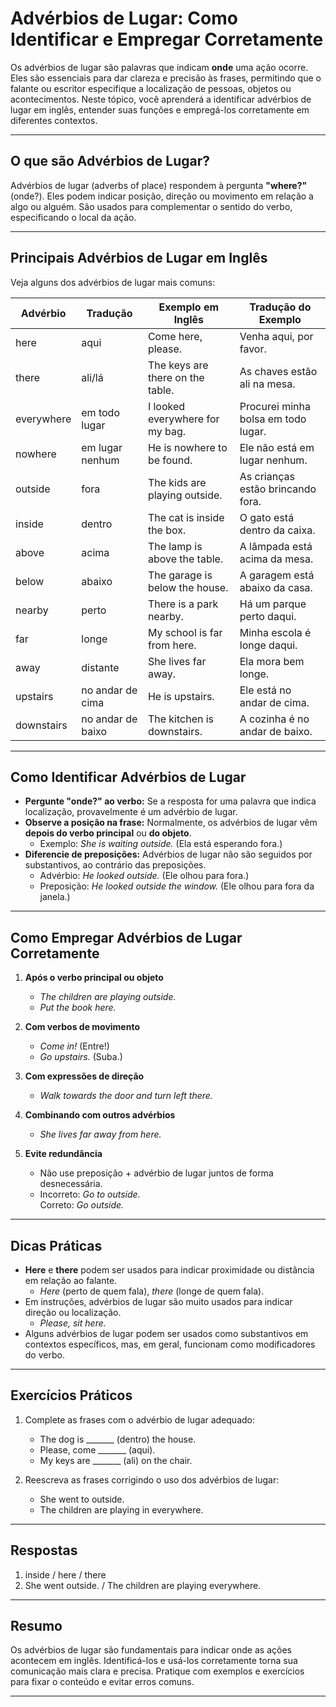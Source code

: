 
# Advérbios de Lugar: Como Identificar e Empregar Corretamente

Os advérbios de lugar são palavras que indicam **onde** uma ação ocorre. Eles são essenciais para dar clareza e precisão às frases, permitindo que o falante ou escritor especifique a localização de pessoas, objetos ou acontecimentos. Neste tópico, você aprenderá a identificar advérbios de lugar em inglês, entender suas funções e empregá-los corretamente em diferentes contextos.

---

## O que são Advérbios de Lugar?

Advérbios de lugar (adverbs of place) respondem à pergunta **"where?"** (onde?). Eles podem indicar posição, direção ou movimento em relação a algo ou alguém. São usados para complementar o sentido do verbo, especificando o local da ação.

---

## Principais Advérbios de Lugar em Inglês

Veja alguns dos advérbios de lugar mais comuns:

| Advérbio   | Tradução      | Exemplo em Inglês                | Tradução do Exemplo                |
|------------|---------------|----------------------------------|------------------------------------|
| here       | aqui          | Come here, please.               | Venha aqui, por favor.             |
| there      | ali/lá        | The keys are there on the table. | As chaves estão ali na mesa.       |
| everywhere | em todo lugar | I looked everywhere for my bag.  | Procurei minha bolsa em todo lugar.|
| nowhere    | em lugar nenhum| He is nowhere to be found.      | Ele não está em lugar nenhum.      |
| outside    | fora          | The kids are playing outside.    | As crianças estão brincando fora.  |
| inside     | dentro        | The cat is inside the box.       | O gato está dentro da caixa.       |
| above      | acima         | The lamp is above the table.     | A lâmpada está acima da mesa.      |
| below      | abaixo        | The garage is below the house.   | A garagem está abaixo da casa.     |
| nearby     | perto         | There is a park nearby.          | Há um parque perto daqui.          |
| far        | longe         | My school is far from here.      | Minha escola é longe daqui.        |
| away       | distante      | She lives far away.              | Ela mora bem longe.                |
| upstairs   | no andar de cima | He is upstairs.              | Ele está no andar de cima.         |
| downstairs | no andar de baixo | The kitchen is downstairs.  | A cozinha é no andar de baixo.     |

---

## Como Identificar Advérbios de Lugar

- **Pergunte "onde?" ao verbo:** Se a resposta for uma palavra que indica localização, provavelmente é um advérbio de lugar.
- **Observe a posição na frase:** Normalmente, os advérbios de lugar vêm **depois do verbo principal** ou **do objeto**.
  - Exemplo: *She is waiting outside.* (Ela está esperando fora.)
- **Diferencie de preposições:** Advérbios de lugar não são seguidos por substantivos, ao contrário das preposições.
  - Advérbio: *He looked outside.* (Ele olhou para fora.)
  - Preposição: *He looked outside the window.* (Ele olhou para fora da janela.)

---

## Como Empregar Advérbios de Lugar Corretamente

1. **Após o verbo principal ou objeto**
   - *The children are playing outside.*
   - *Put the book here.*

2. **Com verbos de movimento**
   - *Come in!* (Entre!)
   - *Go upstairs.* (Suba.)

3. **Com expressões de direção**
   - *Walk towards the door and turn left there.*

4. **Combinando com outros advérbios**
   - *She lives far away from here.*

5. **Evite redundância**
   - Não use preposição + advérbio de lugar juntos de forma desnecessária.
   - Incorreto: *Go to outside.*  
     Correto: *Go outside.*

---

## Dicas Práticas

- **Here** e **there** podem ser usados para indicar proximidade ou distância em relação ao falante.
  - *Here* (perto de quem fala), *there* (longe de quem fala).
- Em instruções, advérbios de lugar são muito usados para indicar direção ou localização.
  - *Please, sit here.*
- Alguns advérbios de lugar podem ser usados como substantivos em contextos específicos, mas, em geral, funcionam como modificadores do verbo.

---

## Exercícios Práticos

1. Complete as frases com o advérbio de lugar adequado:
   - The dog is _______ (dentro) the house.
   - Please, come _______ (aqui).
   - My keys are _______ (ali) on the chair.

2. Reescreva as frases corrigindo o uso dos advérbios de lugar:
   - She went to outside.
   - The children are playing in everywhere.

---

## Respostas

1. inside / here / there
2. She went outside. / The children are playing everywhere.

---

## Resumo

Os advérbios de lugar são fundamentais para indicar onde as ações acontecem em inglês. Identificá-los e usá-los corretamente torna sua comunicação mais clara e precisa. Pratique com exemplos e exercícios para fixar o conteúdo e evitar erros comuns.

---
```
